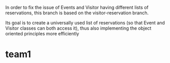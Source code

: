 In order to fix the issue of Events and Visitor having different lists of reservations, this branch is based on the visitor-reservation branch. 

Its goal is to create a universally used list of reservations (so that Event and Visitor classes can both access it), thus also implementing the object oriented principles more efficiently

# team1
